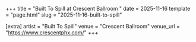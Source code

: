+++
title = "Built To Spill at Crescent Ballroom "
date = 2025-11-16
template = "page.html"
slug = "2025-11-16-built-to-spill"

[extra]
artist = "Built To Spill"
venue = "Crescent Ballroom"
venue_url = "https://www.crescentphx.com/"
+++
